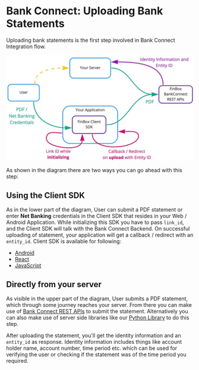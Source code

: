 # Bank Connect: Uploading Bank Statements

Uploading bank statements is the first step involved in Bank Connect Integration flow.

<img src="/upload_statements.jpg" alt="Upload Statements" />

As shown in the diagram there are two ways you can go ahead with this step:

## Using the Client SDK
As in the lower part of the diagram, User can submit a PDF statement or enter **Net Banking** credentials in the Client SDK that resides in your Web / Android Application. While initializing this SDK you have to pass `link_id`, and the Client SDK will talk with the Bank Connect Backend. On successful uploading of statement, your application will get a callback / redirect with an `entity_id`. Client SDK is available for following:
- [Android](/bank-connect/android-client.html)
- [React](/bank-connect/react.html)
- [JavaScript](/bank-connect/javascript-client.html)


## Directly from your server
As visible in the upper part of the diagram, User submits a PDF statement, which through some journey reaches your server. From there you can make use of [Bank Connect REST APIs](/bank-connect/upload-rest-api.html) to submit the statement. Alternatively you can also make use of server side libraries like our [Python Library](/bank-connect/upload-python.html) to do this step.

After uploading the statement, you'll get the identity information and an `entity_id` as response. Identity information includes things like account holder name, account number, time period etc. which can be used for verifying the user or checking if the statement was of the time period you required.
